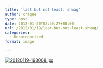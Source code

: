 ```yaml
---
title: 'last but not least: shwag'
author: craque
type: post
date: 2012-01-20T03:30:27+00:00
url: /2012/01/19/last-but-not-least-shwag/
categories:
  - Uncategorized
format: image

---
```

[<img src="https://sounding.com/blog/wp-content/uploads/2012/01/20120119-193008.jpg" alt="20120119-193008.jpg" class="alignnone size-full" />][1]

 [1]: https://sounding.com/blog/wp-content/uploads/2012/01/20120119-193008.jpg